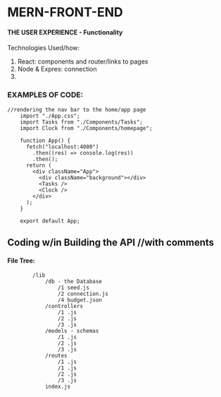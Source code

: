 # MERN-FRONT-END

#### THE USER EXPERIENCE - Functionality


Technologies Used/how: 
1. React: components and router/links to pages
2. Node & Expres: connection
3. 

### EXAMPLES OF CODE:
    //rendering the nav bar to the home/app page
        import "./App.css";
        import Tasks from "./Components/Tasks";
        import Clock from "./Components/homepage";

        function App() {
          fetch("localhost:4000")
            .then((res) => console.log(res))
            .then();
          return (
            <div className="App">
              <div className="background"></div>
              <Tasks />
              <Clock />
            </div>
          );
        }

        export default App;
    
    
## Coding w/in Building the API //with comments
#### File Tree:

            /lib
                /db - the Database
                    /1 seed.js
                    /2 connection.js
                    /4 budget.json
                /controllers
                    /1 .js
                    /2 .js
                    /3 .js
                /models - schemas
                    /1 .js
                    /2 .js
                    /3 .js
                /routes
                    /1 .js 
                    /1 .js
                    /2 .js
                    /3 .js
                index.js
